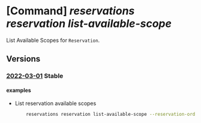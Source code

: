 # [Command] _reservations reservation list-available-scope_

List Available Scopes for `Reservation`.

## Versions

### [2022-03-01](/Resources/mgmt-plane/L3Byb3ZpZGVycy9taWNyb3NvZnQuY2FwYWNpdHkvcmVzZXJ2YXRpb25vcmRlcnMve30vcmVzZXJ2YXRpb25zL3t9L2F2YWlsYWJsZXNjb3Blcw==/2022-03-01.xml) **Stable**

<!-- mgmt-plane /providers/microsoft.capacity/reservationorders/{}/reservations/{}/availablescopes 2022-03-01 -->

#### examples

- List reservation available scopes
    ```bash
        reservations reservation list-available-scope --reservation-order-id 40000000-aaaa-bbbb-cccc-20000000000 --reservation-id 30000000-aaaa-bbbb-cccc-20000000000 --scopes ['/subscriptions/60000000-aaaa-bbbb-cccc-20000000000']
    ```
